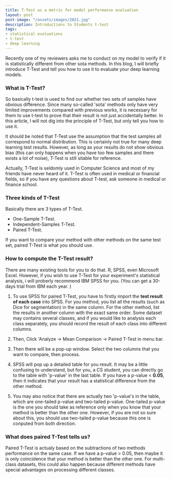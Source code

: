 ```yaml
---
title: T-Test as a metric for model performance evaluation
layout: post
post-image: "/assets/images/2021.jpg"
description: Introductions to Students t-test
tags:
- statistical evaluations
- t-test
- deep learning
---
```


Recently one of my reviewers asks me to conduct on my model to verify if it is statistically different from other sota methods. In this blog, I will briefly introduce T-Test and tell you how to use it to evaluate your deep learning models.

### What is T-Test?

So basically t-test is used to find our whether two sets of samples have obvious difference. Since many so-called 'sota' methods only have very limited improvements compared with previous works, it is necessary for them to use t-test to prove that their result is not just accidentally better. In this article, I will not dig into the principle of T-Test, but only tell you how to use it. 

It should be noted that T-Test use the assumption that the test samples all correspond to normal distribution. This is certainly not true for many deep learning test results. However, as long as your results do not show obvious bias (this can only happens when you have too few samples and there exists a lot of noise), T-Test is still sitable for reference.

Actually, T-Test is seldomly used in Computer Science and most of my friends have never heard of it. T-Test is often used in medical or financial fields, so if you have any questions about T-test, ask someone in medical or finance school.

### Three kinds of T-Test

Basically there are 3 types of T-Test.

- One-Sample T-Test.
- Independent-Samples T-Test.
- Paired T-Test.

If you want to compare your method with other methods on the same test set, paired T-Test is what you should use.

### How to compute the T-Test result?

There are many existing tools for you to do that. R, SPSS, even Microsoft Excel. However, if you wish to use T-Test for your experiment's statistical analysis, i will proberly recommend IBM SPSS for you. (You can get a 30-days trial from IBM each year. )

1. To use SPSS for paired T-Test, you have to firstly import the **test result of each case** into SPSS. For you method, you list all the results (such as Dice for segmentation) in the same column. For the other method, list the results in another column with the exact same order. Some dataset may contains several classes, and if you would like to analysis each class separately, you should record the result of each class into different columns. 

2. Then, Click 'Analyze -> Mean Comparison -> Paired T-Test in menu bar. 

3. Then there will be a pop-up window. Select the two columns that you want to compare, then process.

4. SPSS will pop up a detailed table for you result. It may be a little confusing to understand, but for you, a CS student, you can directly go to the table with 'p-value' in the last table. If you have a p-value < **0.05**, then it indicates that your result has a statistical difference from the other method. 

5. You may also notice that there are actually two 'p-value's in the table, which are one-tailed p-value and two-tailed p-value. One-tailed p-value is the one you should take as reference only when you know that your method is better than the other one. However, if you are not so sure about this, you should use two-tailed p-value because this one is conputed from both direction. 

### What does paired T-Test tells us?

Paired T-Test is actualy based on the subtractions of two methods performance on the same case. If we have a p-value > 0.05, then maybe it is only coincidence that your method is better than the other one. For multi-class datasets, this could also happen because different methods have special advantages on processing different classes.
